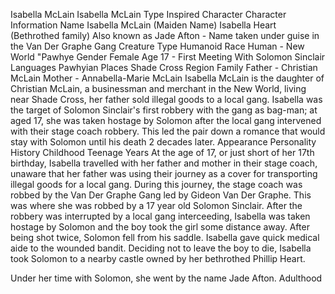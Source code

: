 Isabella McLain  Isabella McLain 
Type 
Inspired Character 
Character Information 
Name 
Isabella McLain (Maiden Name)
Isabella Heart (Bethrothed family) 
Also known as 
Jade Afton - Name taken under guise in the Van Der Graphe Gang 
Creature Type 
Humanoid 
Race 
Human - New World "Pawhye 
Gender 
Female 
Age 
17 - First Meeting With Solomon Sinclair 
Languages 
Pawhyian 
Places 
Shade Cross Region 
Family 
Father - Christian McLain
Mother - Annabella-Marie McLain 
Isabella McLain is the daughter of Christian McLain, a businessman and merchant in the New World, living near Shade Cross, her father sold illegal goods to a local gang.
Isabella was the target of Solomon Sinclair's first robbery with the gang as bag-man; at aged 17, she was taken hostage by Solomon after the local gang intervened with their stage coach robbery. 
This led the pair down a romance that would stay with Solomon until his death 2 decades later. 
 Appearance
Personality
History 
Childhood 
Teenage Years
At the age of 17, or just short of her 17th birthday, Isabella travelled with her father and mother in their stage coach, unaware that her father was using their journey as a cover for transporting illegal goods for a local gang. 
During this journey, the stage coach was robbed by the Van Der Graphe Gang led by Gideon Van Der Graphe. This was where she was robbed by a 17 year old Solomon Sinclair. After the robbery was interrupted by a local gang interceeding, Isabella was taken hostage by Solomon and the boy took the girl some distance away. After being shot twice, Solomon fell from his saddle. 
Isabella gave quick medical aide to the wounded bandit. Deciding not to leave the boy to die, Isabella took Solomon to a nearby castle owned by her bethrothed Phillip Heart.

Under her time with Solomon, she went by the name Jade Afton. 
Adulthood
